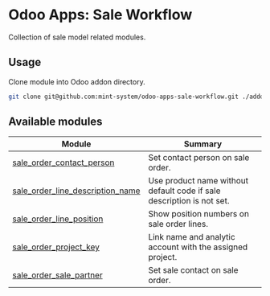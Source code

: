 # Odoo Apps: Sale Workflow

Collection of sale model related modules.

## Usage

Clone module into Odoo addon directory.

```bash
git clone git@github.com:mint-system/odoo-apps-sale-workflow.git ./addons/sale_workflow
```

## Available modules

| Module | Summary |
| --- | --- |
| [sale_order_contact_person](sale_order_contact_person) |         Set contact person on sale order. |
| [sale_order_line_description_name](sale_order_line_description_name) |         Use product name without default code if sale description is not set. |
| [sale_order_line_position](sale_order_line_position) |         Show position numbers on sale order lines. |
| [sale_order_project_key](sale_order_project_key) |         Link name and analytic account with the assigned project. |
| [sale_order_sale_partner](sale_order_sale_partner) |         Set sale contact on sale order. |
